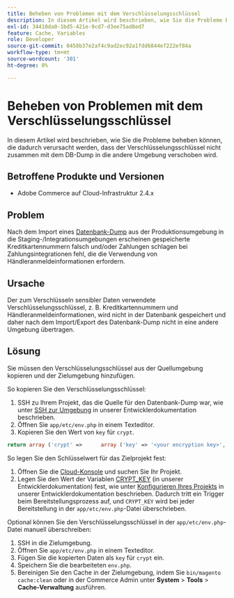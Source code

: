 ```yaml
---
title: Beheben von Problemen mit dem Verschlüsselungsschlüssel
description: In diesem Artikel wird beschrieben, wie Sie die Probleme beheben können, die dadurch verursacht werden, dass der Verschlüsselungsschlüssel nicht zusammen mit dem DB-Dump in die andere Umgebung verschoben wird.
exl-id: 34410da0-1bd5-421e-9cd7-d3ee75ad8ed7
feature: Cache, Variables
role: Developer
source-git-commit: 0458b37e2af4c9ad2ec92a1fdd6844ef222ef84a
workflow-type: tm+mt
source-wordcount: '301'
ht-degree: 0%

---
```


# Beheben von Problemen mit dem Verschlüsselungsschlüssel

In diesem Artikel wird beschrieben, wie Sie die Probleme beheben können, die dadurch verursacht werden, dass der Verschlüsselungsschlüssel nicht zusammen mit dem DB-Dump in die andere Umgebung verschoben wird.

## Betroffene Produkte und Versionen

* Adobe Commerce auf Cloud-Infrastruktur 2.4.x

## Problem

Nach dem Import eines [Datenbank-Dump](/help/how-to/general/create-database-dump-on-cloud.md) aus der Produktionsumgebung in die Staging-/Integrationsumgebungen erscheinen gespeicherte Kreditkartennummern falsch und/oder Zahlungen schlagen bei Zahlungsintegrationen fehl, die die Verwendung von Händleranmeldeinformationen erfordern.

## Ursache

Der zum Verschlüsseln sensibler Daten verwendete Verschlüsselungsschlüssel, z. B. Kreditkartennummern und Händleranmeldeinformationen, wird nicht in der Datenbank gespeichert und daher nach dem Import/Export des Datenbank-Dump nicht in eine andere Umgebung übertragen.

## Lösung

Sie müssen den Verschlüsselungsschlüssel aus der Quellumgebung kopieren und der Zielumgebung hinzufügen.

So kopieren Sie den Verschlüsselungsschlüssel:

1. SSH zu Ihrem Projekt, das die Quelle für den Datenbank-Dump war, wie unter [SSH zur Umgebung](https://experienceleague.adobe.com/docs/commerce-cloud-service/user-guide/develop/secure-connections.html?lang=de) in unserer Entwicklerdokumentation beschrieben.
1. Öffnen Sie `app/etc/env.php` in einem Texteditor.
1. Kopieren Sie den Wert von `key` für `crypt`.

```php
return array ('crypt' =>      array ('key' => '<your encryption key>', ),);
```

So legen Sie den Schlüsselwert für das Zielprojekt fest:

1. Öffnen Sie die [Cloud-Konsole](https://console.adobecommerce.com) und suchen Sie Ihr Projekt.
1. Legen Sie den Wert der Variablen [CRYPT\_KEY](https://experienceleague.adobe.com/docs/commerce-cloud-service/user-guide/configure/env/stage/variables-deploy.html?lang=de) (in unserer Entwicklerdokumentation) fest, wie unter [Konfigurieren Ihres Projekts](https://experienceleague.adobe.com/docs/commerce-cloud-service/user-guide/project/overview.html?lang=de) in unserer Entwicklerdokumentation beschrieben. Dadurch tritt ein Trigger beim Bereitstellungsprozess auf, und `CRYPT_KEY` wird bei jeder Bereitstellung in der `app/etc/env.php`-Datei überschrieben.

Optional können Sie den Verschlüsselungsschlüssel in der `app/etc/env.php`-Datei manuell überschreiben:

1. SSH in die Zielumgebung.
1. Öffnen Sie `app/etc/env.php` in einem Texteditor.
1. Fügen Sie die kopierten Daten als `key` für `crypt` ein.
1. Speichern Sie die bearbeiteten `env.php`.
1. Bereinigen Sie den Cache in der Zielumgebung, indem Sie `bin/magento cache:clean` oder in der Commerce Admin unter **System** > **Tools** > **Cache-Verwaltung** ausführen.
